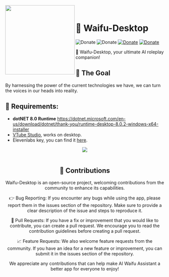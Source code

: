 <div>
  <img width="220" align="left" src="https://i.ibb.co/JdktytC/Icon.png"/>
  <br>
  <h1>🌟 Waifu-Desktop</h1>
  
  ![Donate](https://img.shields.io/badge/☕%20Donate-Buy%20me%20a%20Coffee-lightgreen)
  ![Donate](https://img.shields.io/badge/.NET-8-EC76B6)
  [![Donate](https://img.shields.io/badge/Download%20Now!-Latest-36A5DB)](https://github.com/AlizerUncaged/waifu-desktop/releases)
  [![Donate](https://img.shields.io/badge/Join-Discord-1F267B)](https://discord.gg/FQgnEE6y2V)

  <p>
    💬 Waifu-Desktop, your ultimate AI roleplay companion!
    <br>
  </p>
</div>

## 🤔 The Goal
By harnessing the power of the current technologies we have, we can turn the voices in our heads into reality.


## 📌 Requirements:

- **dotNET 8.0 Runtime** https://dotnet.microsoft.com/en-us/download/dotnet/thank-you/runtime-desktop-8.0.2-windows-x64-installer
- [VTube Studio](https://denchisoft.com/), works on desktop.
- Elevenlabs key, you can find it [here](https://beta.elevenlabs.io/subscription).


<div align="center">
<center>
    <img align="center" src="https://i.ibb.co/b65QD9H/image.png"/>
</center>
<br/>

## 🤝 Contributions

Waifu-Desktop is an open-source project, welcoming contributions from the community to enhance its capabilities.

👉 Bug Reporting: If you encounter any bugs while using the app, please report them in the issues section of the repository. Make sure to provide a clear description of the issue and steps to reproduce it.

🔨 Pull Requests: If you have a fix or improvement that you would like to contribute, you can create a pull request. We encourage you to read the contribution guidelines before creating a pull request.

📈 Feature Requests: We also welcome feature requests from the community. If you have an idea for a new feature or improvement, you can submit it in the issues section of the repository.

We appreciate any contributions that can help make AI Waifu Assistant a better app for everyone to enjoy!